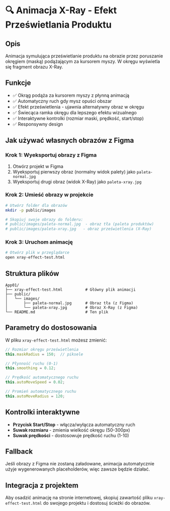 # 🔍 Animacja X-Ray - Efekt Prześwietlania Produktu

## Opis
Animacja symulująca prześwietlanie produktu na obrazie przez poruszanie okręgiem (maską) podążającym za kursorem myszy. W okręgu wyświetla się fragment obrazu X-Ray.

## Funkcje
- ✅ Okrąg podąża za kursorem myszy z płynną animacją
- ✅ Automatyczny ruch gdy mysz opuści obszar
- ✅ Efekt prześwietlenia - ujawnia alternatywny obraz w okręgu
- ✅ Świecąca ramka okręgu dla lepszego efektu wizualnego
- ✅ Interaktywne kontrolki (rozmiar maski, prędkość, start/stop)
- ✅ Responsywny design

## Jak używać własnych obrazów z Figma

### Krok 1: Wyeksportuj obrazy z Figma
1. Otwórz projekt w Figma
2. Wyeksportuj pierwszy obraz (normalny widok palety) jako `paleta-normal.jpg`
3. Wyeksportuj drugi obraz (widok X-Ray) jako `paleta-xray.jpg`

### Krok 2: Umieść obrazy w projekcie
```bash
# Utwórz folder dla obrazów
mkdir -p public/images

# Skopiuj swoje obrazy do folderu:
# public/images/paleta-normal.jpg  - obraz tła (paleta produktów)
# public/images/paleta-xray.jpg   - obraz prześwietlenia (X-Ray)
```

### Krok 3: Uruchom animację
```bash
# Otwórz plik w przeglądarce
open xray-effect-test.html
```

## Struktura plików
```
App01/
├── xray-effect-test.html          # Główny plik animacji
├── public/
│   └── images/
│       ├── paleta-normal.jpg      # Obraz tła (z Figma)
│       └── paleta-xray.jpg        # Obraz X-Ray (z Figma)
└── README.md                      # Ten plik
```

## Parametry do dostosowania

W pliku `xray-effect-test.html` możesz zmienić:

```javascript
// Rozmiar okręgu prześwietlenia
this.maskRadius = 150;  // piksele

// Płynność ruchu (0-1)
this.smoothing = 0.12;

// Prędkość automatycznego ruchu
this.autoMoveSpeed = 0.02;

// Promień automatycznego ruchu
this.autoMoveRadius = 120;
```

## Kontrolki interaktywne
- **Przycisk Start/Stop** - włącza/wyłącza automatyczny ruch
- **Suwak rozmiaru** - zmienia wielkość okręgu (50-300px)
- **Suwak prędkości** - dostosowuje prędkość ruchu (1-10)

## Fallback
Jeśli obrazy z Figma nie zostaną załadowane, animacja automatycznie użyje wygenerowanych placeholderów, więc zawsze będzie działać.

## Integracja z projektem
Aby osadzić animację na stronie internetowej, skopiuj zawartość pliku `xray-effect-test.html` do swojego projektu i dostosuj ścieżki do obrazów.




